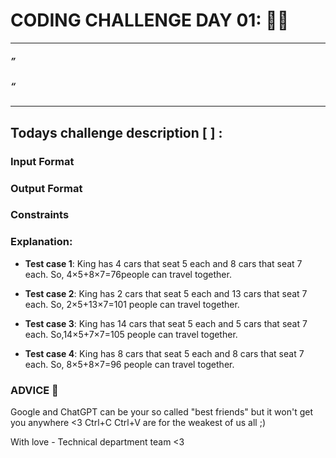 # CODING CHALLENGE DAY 01: 🌙✨

---

##### ” 

##### “ 

---

##

## Todays challenge description [  ] :


### Input Format

   
### Output Format



### Constraints

           

### Explanation:

- **Test case 1**: King has 4 cars that seat 5 each and 8 cars that seat 7 each. So, 4×5+8×7=76people can travel together.

- **Test case 2**: King has 2 cars that seat 5 each and 13 cars that seat 7 each. So, 2×5+13×7=101 people can travel together.

- **Test case 3**: King has 14 cars that seat 5 each and 5 cars that seat 7 each. So,14×5+7×7=105 people can travel together.

- **Test case 4**: King has 8 cars that seat 5 each and 8 cars that seat 7 each. So, 8×5+8×7=96 people can travel together.

### ADVICE 💖

Google and ChatGPT can be your so called "best friends" but it won't get you anywhere <3 Ctrl+C Ctrl+V are for the weakest of us all ;)

With love - Technical department team <3

